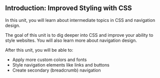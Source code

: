 ## Introduction: Improved Styling with CSS

In this unit, you will learn about intermediate topics in CSS and navigation design.

The goal of this unit is to dig deeper into CSS and improve your ability to style websites. You will also learn more about navigation design.

After this unit, you will be able to:

- Apply more custom colors and fonts
- Style navigation elements like links and buttons
- Create secondary (breadcrumb) navigation
